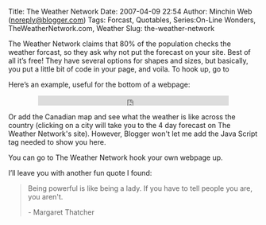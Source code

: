 Title: The Weather Network
Date: 2007-04-09 22:54
Author: Minchin Web (noreply@blogger.com)
Tags: Forcast, Quotables, Series:On-Line Wonders, TheWeatherNetwork.com, Weather
Slug: the-weather-network

The Weather Network claims that 80% of the population checks the weather
forcast, so they ask why not put the forecast on your site. Best of all
it’s free! They have several options for shapes and sizes, but
basically, you put a little bit of code in your page, and voila. To hook
up, go to

Here’s an example, useful for the bottom of a webpage:

<div style="text-align: center;">

</p>
<iframe marginheight="0" marginwidth="0" name="wxButtonFrame" id="wxButtonFrame" src="http://btn.weather.ca/weatherbutton/template4.php?placeCode=CABC0402&amp;category0=Cities&amp;placeCode1=CAAB0103&amp;category1=Cities&amp;placeCode2=CAMB0244&amp;category2=Cities&amp;placeCode3=CAON0696&amp;category3=Cities&amp;placeCode4=CANS0057&amp;category4=Cities&amp;containerWidth=384&amp;%09btnNo=3367&amp;backgroundColor=yellow&amp;multipleCity=1&amp;citySearch=1&amp;celsiusF=C" align="top" frameborder="0" height="20" scrolling="no" width="384"></iframe>

<p>

</div>

</p>
Or add the Canadian map and see what the weather is like across the
country (clicking on a city will take you to the 4 day forecast on The
Weather Network's site). However, Blogger won't let me add the Java
Script tag needed to show you here.

You can go to
<a link="http://www.weathernetwork.com/inter/weathercentre/weatherbutton/index.htm">The
Weather Network</a> hook your own webpage up.

I’ll leave you with another fun quote I found:

> Being powerful is like being a lady. If you have to tell people you
> are, you aren't.
> </p>
> <p>
> - Margaret Thatcher

</p>

